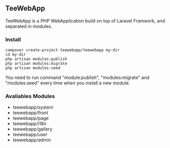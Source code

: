 ## TeeWebApp

TeeWebApp is a PHP WebApplication build on top of Laravel Framwork, and separated in modules.

### Install

```
composer create-project teewebapp/teewebapp my-dir
cd my-dir
php artisan modules:publish
php artisan modules:migrate
php artisan modules:seed
```

You need to run command "module:publish", "modules:migrate" and "modules:seed" every time when you install a new module.

### Avaliables Modules

* teewebapp/system
* teewebapp/front
* teewebapp/page
* teewebapp/i18n
* teewebapp/gallery
* teewebapp/user
* teewebapp/admin


